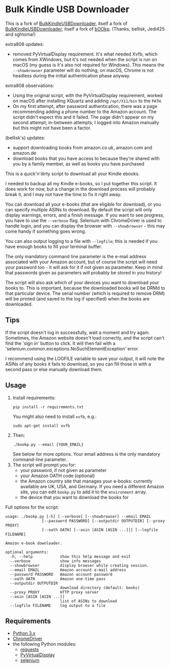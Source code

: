# Bulk Kindle USB Downloader


This is a fork of [BulkKindleUSBDownloader](https://github.com/bellisk/BulkKindleUSBDownloader), itself a fork of [BulkKindleUSBDownloader](https://github.com/Jedi425/BulkKindleUSBDownloader), itself a fork of
[bOOkp](https://github.com/sghctoma/bOOkp). (Thanks, bellisk, Jedi425 and sghtoma!)

extra808 updates:

- removed PyVirtualDisplay requirement. It's what needed Xvfb, which comes from XWindows, but it's not needed when the script is run on macOS (my guess is it's also not required for Windows). This means the `--showbrowser` parameter will do nothing; on macOS, Chrome is not headless during the initial authentication phase anyway.

extra808 observations:

- Using the original script, with the PyVirtualDisplay requirement, worked on macOS after installing XQuartz and adding `/opt/X11/bin` to the `PATH`.
- On my first attempt, after password authentication, there was a page recommending adding a phone number to the Amazon account. The script didn't expect this and it failed. The page didn't appear on my second attempt; in-between attempts, I logged into Amazon manually but this might not have been a factor.

(bellisk's) updates:
- support downloading books from amazon.co.uk, amazon.com and amazon.de
- download books that you have access to because they're shared with you by a family member, as well as books you
  have purchased

This is a quick'n'dirty script to download all your Kindle ebooks.

I needed to backup all my Kindle e-books, so I put together this script. It does
work for now, but a change in the download process will probably break it, and I
may not have the time to fix it right away.

You can download all your e-books (that are eligible for download), or you can
specify multiple ASINs to download. By default the script will only display
warnings, errors, and a finish message. If you want to see progress, you have to
use the `--verbose` flag. Selenium with ChromeDriver is used to handle login,
and you can display the browser with `--showbrowser` - this may come handy if
something goes wrong.

You can also output logging to a file with `--logfile`; this is needed if you have 
enough books to fill your terminal buffer.

The only mandatory command line parameter is the e-mail address associated with
your Amazon account, but of course the script will need your password too - it
will ask for it if not given as parameter. Keep in mind that passwords given as
parameters will probably be stored in you history!

The script will also ask which of your devices you want to download your books
to. This is important, because the downloaded books will be DRMd to that
particular device. The serial number (which is required to remove DRM) will be
printed (and saved to the log if specified) when the books are downloaded.

## Tips

If the script doesn't log in successfully, wait a moment and try again. Sometimes, 
the Amazon website doesn't load correctly, and the script can't find the 'sign in' 
button to click. It will then fail with a 'selenium.common.exceptions.NoSuchElementException' 
error.

I recommend using the LOGFILE variable to save your output, it will note the ASINs of 
any books it fails to download, so you can fill those in with a second pass or else
manually download them.

## Usage

1. Install requirements:
   ```shell
   pip install -r requirements.txt
   ```
   You might also need to install `xvfb`, e.g.:
   ```shell
   sudo apt-get install xvfb
   ```
2. Then:
   ```shell
   ./bookp.py --email {YOUR_EMAIL}
   ```
   See below for more options. Your email address is the only mandatory command-line parameter.
3. The script will prompt you for:
   - your password, if not given as parameter
   - your Amazon OATH code (optional)
   - the Amazon country site that manages your e-books: currently available are UK, USA, and Germany.
     If you need a different Amazon site, you can edit `bookp.py` to add it to the `environment` array.
   - the device that you want to download the books for

Full options for the script:

```
usage: ./bookp.py [-h] [--verbose] [--showbrowser] --email EMAIL
                [--password PASSWORD] [--outputdir OUTPUTDIR] [--proxy PROXY]
                [--oath OATH] [--asin [ASIN [ASIN ...]]] [--logfile FILENAME]

Amazon e-book downloader.

optional arguments:
  -h, --help            show this help message and exit
  --verbose             show info messages
  --showbrowser         display browser while creating session.
  --email EMAIL         Amazon account e-mail address
  --password PASSWORD   Amazon account password
  --oath OATH           Amazon one-time pass
  --outputdir OUTPUTDIR
                        download directory (default: books)
  --proxy PROXY         HTTP proxy server
  --asin [ASIN [ASIN ...]]
                        list of ASINs to download
  --logfile FILENAME    log output to a file
```

## Requirements

* [Python 3.x](https://www.python.org)
* [ChromeDriver](https://sites.google.com/a/chromium.org/chromedriver/downloads)
* the following Python modules:
  * [requests](https://pypi.org/project/requests/)
  * [PyVirtualDisplay](https://pypi.org/project/PyVirtualDisplay/)
  * [selenium](https://pypi.org/project/selenium/)
